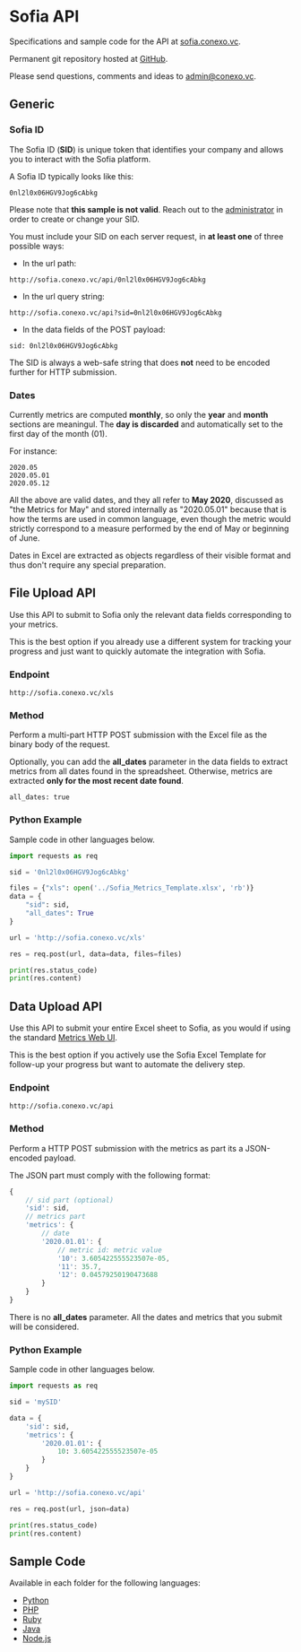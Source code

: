 # Sofia API

Specifications and sample code for the API at [sofia.conexo.vc](http://sofia.conexo.vc).

Permanent git repository hosted at [GitHub](https://github.com/isaacdlp/sofia_api/).

Please send questions, comments and ideas to [admin@conexo.vc](mailto:admin@conexo.vc).

## Generic

### Sofia ID

The Sofia ID (**SID**) is unique token that identifies your company and allows you to interact with the Sofia platform.

A Sofia ID typically looks like this:

```
0nl2l0x06HGV9Jog6cAbkg
```

Please note that **this sample is not valid**. Reach out to the [administrator](admin@conexo.vc) in order to create or change your SID.

You must include your SID on each server request, in **at least one** of three possible ways:

* In the url path:

```
http://sofia.conexo.vc/api/0nl2l0x06HGV9Jog6cAbkg
```

* In the url query string:

```
http://sofia.conexo.vc/api?sid=0nl2l0x06HGV9Jog6cAbkg
```

* In the data fields of the POST payload:

```
sid: 0nl2l0x06HGV9Jog6cAbkg
```

The SID is always a web-safe string that does **not** need to be encoded further for HTTP submission.

### Dates

Currently metrics are computed **monthly**, so only the **year** and **month** sections are meaningul. The **day is discarded** and automatically set to the first day of the month (01).

For instance:

```
2020.05
2020.05.01
2020.05.12
```

All the above are valid dates, and they all refer to **May 2020**, discussed as "the Metrics for May" and stored internally as "2020.05.01" because that is how the terms are used in common language, even though the metric would strictly correspond to a measure performed by the end of May or beginning of June.

Dates in Excel are extracted as objects regardless of their visible format and thus don't require any special preparation.

## File Upload API

Use this API to submit to Sofia only the relevant data fields corresponding to your metrics.

This is the best option if you already use a different system for tracking your progress and just want to quickly automate the integration with Sofia.

### Endpoint

```
http://sofia.conexo.vc/xls
```

### Method

Perform a multi-part HTTP POST submission with the Excel file as the binary body of the request.

Optionally, you can add the **all_dates** parameter in the data fields to extract metrics from all dates found in the spreadsheet. Otherwise, metrics are extracted **only for the most recent date found**.

```
all_dates: true
```

### Python Example

Sample code in other languages below.

```python
import requests as req

sid = '0nl2l0x06HGV9Jog6cAbkg'

files = {"xls": open('../Sofia_Metrics_Template.xlsx', 'rb')}
data = {
	"sid": sid,
	"all_dates": True
}

url = 'http://sofia.conexo.vc/xls'

res = req.post(url, data=data, files=files)

print(res.status_code)
print(res.content)
```

## Data Upload API

Use this API to submit your entire Excel sheet to Sofia, as you would if using the standard [Metrics Web UI](http://sofia.conexo.vc/metrics).

This is the best option if you actively use the Sofia Excel Template for follow-up your progress but want to automate the delivery step.

### Endpoint

```
http://sofia.conexo.vc/api
```

### Method

Perform a HTTP POST submission with the metrics as part its a JSON-encoded payload.

The JSON part must comply with the following format:

```js
{
	// sid part (optional)
	'sid': sid,
	// metrics part
	'metrics': {
		// date
		'2020.01.01': {
			// metric id: metric value
			'10': 3.605422555523507e-05,
			'11': 35.7,
			'12': 0.04579250190473688
		}
	}
}
```

There is no **all_dates** parameter. All the dates and metrics that you submit will be considered.

### Python Example

Sample code in other languages below.

```python
import requests as req

sid = 'mySID'

data = {
	'sid': sid,
	'metrics': {
		'2020.01.01': {
			10: 3.605422555523507e-05
		}
	}
}

url = 'http://sofia.conexo.vc/api'

res = req.post(url, json=data)

print(res.status_code)
print(res.content)
```

## Sample Code

Available in each folder for the following languages:

* [Python](https://github.com/isaacdlp/sofia_api/tree/master/python)
* [PHP](https://github.com/isaacdlp/sofia_api/tree/master/php)
* [Ruby](https://github.com/isaacdlp/sofia_api/tree/master/ruby)
* [Java](https://github.com/isaacdlp/sofia_api/tree/master/java)
* [Node.js](https://github.com/isaacdlp/sofia_api/tree/master/node)
